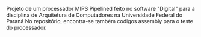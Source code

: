 Projeto de um processador MIPS Pipelined feito no software "Digital" para a disciplina de Arquitetura de Computadores na Universidade Federal do Paraná
No repositório, encontra-se também codigos assembly para o teste do processador.
